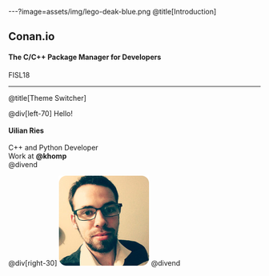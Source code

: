 ---?image=assets/img/lego-deak-blue.png
@title[Introduction]
## Conan.io

#### The C/C++ Package Manager for Developers

FISL18

---
@title[Theme Switcher]

@div[left-70]
Hello!
<br>
<br>
**Uilian Ries**
<br>
<br>
C++ and Python Developer
<br>
Work at **@khomp**
<br>
@divend

@div[right-30]
![me](assets/img/me.png)
@divend
